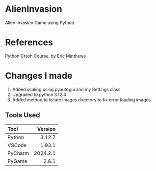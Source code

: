# AlienInvasion
Alien Invasion Game using Python 
# References
Python Crash Course, by Eric Matthews
# Changes I made
1. Added scaling using pyautogui and my Settings class
1. Upgraded to python 3.12.4
1. Added method to locate images directory to fix error loading images
## Tools Used

| Tool    |  Version |
|:--------|---------:|
| Python  |   3.12.7 |
| VSCode  |   1.93.1 |
| PyCharm | 2024.2.1 |
| PyGame  |    2.6.1 |


